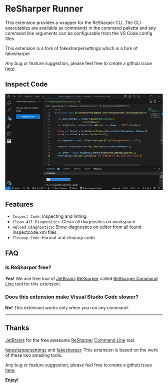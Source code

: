 # ReSharper Runner

This extension provides a wrapper for the ReSharper CLI. The CLI executables are available as commands in the command pallette and any command line arguments can be configurable from the VS Code config files.

This extension is a fork of fakesharpersettings which is a fork of fakesharper

Any bug or feature suggestion, please feel free to create a github issue [here](https://github.com/resharper-community/resharper-vscode/issues).

## Inspect Code

![example](https://raw.githubusercontent.com/resharper-community/resharper-vscode/master/assets/example.gif)

## Features

* `Inspect Code`: Inspecting and linting.
* `Clean All Diagnostics`: Clean all diagnostics on workspace.
* `Reload Diagnostics`: Show diagnostics on editor from all found inspectcode.xml files.
* `Cleanup Code`: Format and cleanup code.

## FAQ

### Is ReSharper free?

**Yes!** We use free tool of [JetBrains](https://www.jetbrains.com/) [ReSharper](https://www.jetbrains.com/resharper/) called [ReSharper Command Line](https://www.jetbrains.com/resharper/features/command-line.html) tool for this extension.

### Does this extension make Visual Studio Code slower?

**No!** This extension works only when you run any command.

-----------------------------------------------------------------------------------------------------------

## Thanks

[JetBrains](https://www.jetbrains.com/) for the free awesome [ReSharper](https://www.jetbrains.com/resharper/) [Command Line](https://www.jetbrains.com/resharper/features/command-line.html) tool.

[fakesharpersettings](https://marketplace.visualstudio.com/items?itemName=TwoUnderscorez.fakesharpersettings) and [fakesharper](https://marketplace.visualstudio.com/items?itemName=fakesharper.fakesharper). This extension is based on the work of these two amazing tools.

Any bug or feature suggestion, please feel free to create a github issue [here](https://github.com/resharper-community/resharper-vscode/issues).

**Enjoy!**

